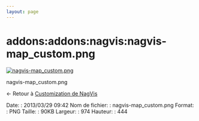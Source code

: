 ```yaml
---
layout: page
---
```


addons:addons:nagvis:nagvis-map\_custom.png
===========================================

[![nagvis-map\_custom.png](../../..//assets/media/addons/addons/nagvis/nagvis-map_custom.png@cache=&w=900&h=410 "nagvis-map_custom.png")](../../..//assets/media/addons/addons/nagvis/nagvis-map_custom.png@cache= "Afficher le fichier original")

nagvis-map\_custom.png

← Retour à [Customization de
NagVis](../../../../nagios/addons/nagvis/customisation-nagvis.html "nagios:addons:nagvis:customisation-nagvis")

Date:
:   2013/03/29 09:42
Nom de fichier:
:   nagvis-map\_custom.png
Format:
:   PNG
Taille:
:   90KB
Largeur:
:   974
Hauteur:
:   444

